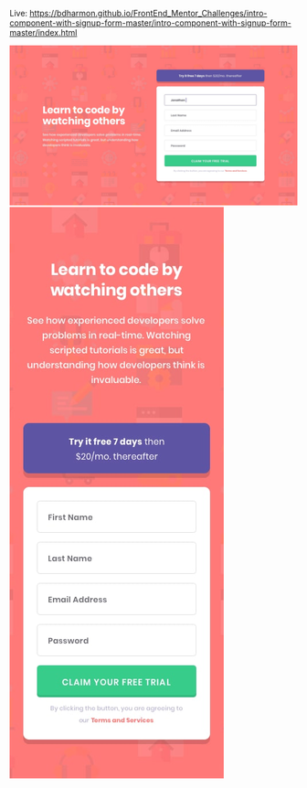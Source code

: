 Live: https://bdharmon.github.io/FrontEnd_Mentor_Challenges/intro-component-with-signup-form-master/intro-component-with-signup-form-master/index.html

![Design preview for the Intro component with sign up form coding challenge](./design/desktop-design.jpg)
![Design preview for the Intro component with sign up form coding challenge](./design/mobile-design.jpg)
